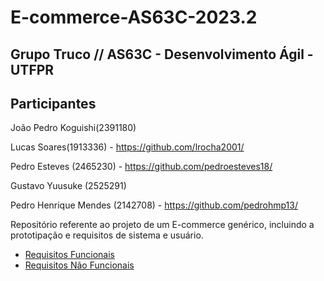 # E-commerce-AS63C-2023.2

## Grupo Truco // AS63C - Desenvolvimento Ágil - UTFPR

## Participantes

João Pedro Koguishi(2391180)

Lucas Soares(1913336) - https://github.com/lrocha2001/ 

Pedro Esteves (2465230) - https://github.com/pedroesteves18/

Gustavo Yuusuke (2525291)

Pedro Henrique Mendes (2142708) - https://github.com/pedrohmp13/

Repositório referente ao projeto de um E-commerce genérico, incluindo a prototipação e requisitos de sistema e usuário.

* [Requisitos Funcionais](https://github.com/lrocha2001/E-commerce-AS63C-2023.2/blob/main/Requisitos%20de%20Usu%C3%A1rio/RF.md)
* [Requisitos Não Funcionais](https://github.com/lrocha2001/E-commerce-AS63C-2023.2/blob/main/Requisitos%20de%20Usu%C3%A1rio/RNF.md)
